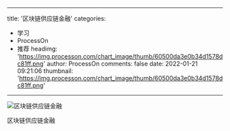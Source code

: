 
---
title: '区块链供应链金融'
categories: 
 - 学习
 - ProcessOn
 - 推荐
headimg: 'https://img.processon.com/chart_image/thumb/60500da3e0b34d1578dc81ff.png'
author: ProcessOn
comments: false
date: 2022-01-21 09:21:06
thumbnail: 'https://img.processon.com/chart_image/thumb/60500da3e0b34d1578dc81ff.png'
---

<div>   
<img class="thumb" alt="区块链供应链金融" src="https://img.processon.com/chart_image/thumb/60500da3e0b34d1578dc81ff.png" referrerpolicy="no-referrer">
<p>区块链供应链金融</p>  
</div>
            